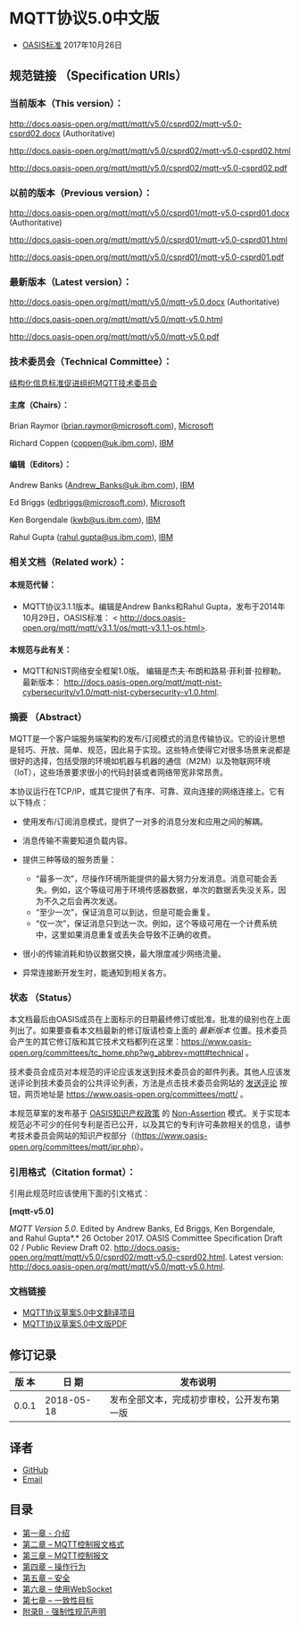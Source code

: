 # MQTT协议5.0中文版

* [OASIS标准](https://www.oasis-open.org/committees/mqtt/) 2017年10月26日

## 规范链接 （Specification URIs）

### 当前版本（This version）：

<http://docs.oasis-open.org/mqtt/mqtt/v5.0/csprd02/mqtt-v5.0-csprd02.docx> (Authoritative)

<http://docs.oasis-open.org/mqtt/mqtt/v5.0/csprd02/mqtt-v5.0-csprd02.html>

<http://docs.oasis-open.org/mqtt/mqtt/v5.0/csprd02/mqtt-v5.0-csprd02.pdf>

### 以前的版本（Previous version）：

<http://docs.oasis-open.org/mqtt/mqtt/v5.0/csprd01/mqtt-v5.0-csprd01.docx> (Authoritative)

<http://docs.oasis-open.org/mqtt/mqtt/v5.0/csprd01/mqtt-v5.0-csprd01.html>

<http://docs.oasis-open.org/mqtt/mqtt/v5.0/csprd01/mqtt-v5.0-csprd01.pdf>

### 最新版本（Latest version）：

<http://docs.oasis-open.org/mqtt/mqtt/v5.0/mqtt-v5.0.docx> (Authoritative)

<http://docs.oasis-open.org/mqtt/mqtt/v5.0/mqtt-v5.0.html>

<http://docs.oasis-open.org/mqtt/mqtt/v5.0/mqtt-v5.0.pdf>

### 技术委员会（Technical Committee）：

[结构化信息标准促进组织MQTT技术委员会](https://www.oasis-open.org/committees/mqtt/)

#### 主席（Chairs）：

Brian Raymor (<brian.raymor@microsoft.com>), [Microsoft](http://www.microsoft.com/)

Richard Coppen (<coppen@uk.ibm.com>), [IBM](http://www.ibm.com/)

#### 编辑（Editors）：

Andrew Banks (<Andrew_Banks@uk.ibm.com>), [IBM](http://www.ibm.com/)

Ed Briggs (<edbriggs@microsoft.com>), [Microsoft](http://www.microsoft.com/)

Ken Borgendale (<kwb@us.ibm.com>), [IBM](http://www.ibm.com/)

Rahul Gupta (<rahul.gupta@us.ibm.com>), [IBM](http://www.ibm.com/)

### 相关文档（Related work）：

#### 本规范代替：

-   MQTT协议3.1.1版本。编辑是Andrew Banks和Rahul Gupta，发布于2014年10月29日，OASIS标准： <
http://docs.oasis-open.org/mqtt/mqtt/v3.1.1/os/mqtt-v3.1.1-os.html>.

#### 本规范与此有关：

-   MQTT和NIST网络安全框架1.0版。 编辑是杰夫·布朗和路易·菲利普·拉穆勒。最新版本： <http://docs.oasis-open.org/mqtt/mqtt-nist-cybersecurity/v1.0/mqtt-nist-cybersecurity-v1.0.html>.

### 摘要 （Abstract）

MQTT是一个客户端服务端架构的发布/订阅模式的消息传输协议。它的设计思想是轻巧、开放、简单、规范，因此易于实现。这些特点使得它对很多场景来说都是很好的选择，包括受限的环境如机器与机器的通信（M2M）以及物联网环境（IoT），这些场景要求很小的代码封装或者网络带宽非常昂贵。

本协议运行在TCP/IP，或其它提供了有序、可靠、双向连接的网络连接上。它有以下特点：

- 使用发布/订阅消息模式，提供了一对多的消息分发和应用之间的解耦。
- 消息传输不需要知道负载内容。
- 提供三种等级的服务质量：

	- “最多一次”，尽操作环境所能提供的最大努力分发消息。消息可能会丢失。例如，这个等级可用于环境传感器数据，单次的数据丢失没关系，因为不久之后会再次发送。
	- “至少一次”，保证消息可以到达，但是可能会重复。
	- “仅一次”，保证消息只到达一次。例如，这个等级可用在一个计费系统中，这里如果消息重复或丢失会导致不正确的收费。
- 很小的传输消耗和协议数据交换，最大限度减少网络流量。
- 异常连接断开发生时，能通知到相关各方。

### 状态 （Status）

本文档最后由OASIS成员在上面标示的日期最终修订或批准。批准的级别也在上面列出了。如果要查看本文档最新的修订版请检查上面的 *最新版本* 位置。技术委员会产生的其它修订版和其它技术文档都列在这里：<https://www.oasis-open.org/committees/tc_home.php?wg_abbrev=mqtt#technical> 。

技术委员会成员对本规范的评论应该发送到技术委员会的邮件列表。其他人应该发送评论到技术委员会的公共评论列表，方法是点击技术委员会网站的 [发送评论](https://www.oasis-open.org/committees/comments/index.php?wg_abbrev=mqtt) 按钮，网页地址是 <https://www.oasis-open.org/committees/mqtt/> 。

本规范草案的发布基于 [OASIS知识产权政策](https://www.oasis-open.org/policies-guidelines/ipr) 的 [Non-Assertion](https://www.oasis-open.org/policies-guidelines/ipr#Non-Assertion-Mode) 模式。关于实现本规范必不可少的任何专利是否已公开，以及其它的专利许可条款相关的信息，请参考技术委员会网站的知识产权部分（(<https://www.oasis-open.org/committees/mqtt/ipr.php>）。

### 引用格式（Citation format）：

引用此规范时应该使用下面的引文格式：

**\[mqtt-v5.0\]**

*MQTT Version 5.0*. Edited by Andrew Banks, Ed Briggs, Ken Borgendale, and Rahul Gupta*.* 26 October 2017. OASIS Committee Specification Draft 02 / Public Review Draft 02. <http://docs.oasis-open.org/mqtt/mqtt/v5.0/csprd02/mqtt-v5.0-csprd02.html>. Latest version: <http://docs.oasis-open.org/mqtt/mqtt/v5.0/mqtt-v5.0.html>.

### 文档链接

- [MQTT协议草案5.0中文翻译项目](https://github.com/hui6075/mqtt_v5)
- [MQTT协议草案5.0中文版PDF](https://github.com/hui6075/mqtt_v5/blob/master/protocol/mqtt-v5.0-zh_cn.pdf)

## 修订记录

| **版 本** | **日 期**  | **发布说明**                               |
|-----------|------------|------------------------------------------|
| 0.0.1     | 2018-05-18 | 发布全部文本，完成初步审校，公开发布第一版 |

## 译者

- [GitHub](https://github.com/hui6075)
- [Email](mailto:hui6075@outlook.com)

## 目录

- [第一章 - 介绍](01-Introduction.md)
- [第二章 – MQTT控制报文格式](02-ControlPacketFormat.md)
- [第三章 – MQTT控制报文](03-ControlPackets.md)
- [第四章 – 操作行为](04-OperationalBehavior.md)
- [第五章 – 安全](05-Security.md)
- [第六章 – 使用WebSocket](06-WebSocket.md)
- [第七章 – 一致性目标](07-Conformance.md)
- [附录B - 强制性规范声明](08-AppendixB.md)



